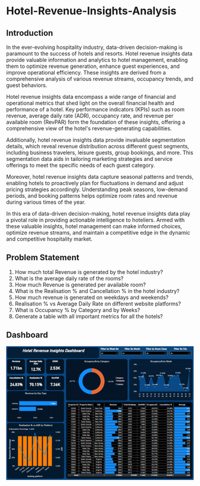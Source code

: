 # Hotel-Revenue-Insights-Analysis

## Introduction

In the ever-evolving hospitality industry, data-driven decision-making is paramount to the success of hotels and resorts. Hotel revenue insights data provide valuable information and analytics to hotel management, enabling them to optimize revenue generation, enhance guest experiences, and improve operational efficiency. These insights are derived from a comprehensive analysis of various revenue streams, occupancy trends, and guest behaviors.

Hotel revenue insights data encompass a wide range of financial and operational metrics that shed light on the overall financial health and performance of a hotel. Key performance indicators (KPIs) such as room revenue, average daily rate (ADR), occupancy rate, and revenue per available room (RevPAR) form the foundation of these insights, offering a comprehensive view of the hotel's revenue-generating capabilities.

Additionally, hotel revenue insights data provide invaluable segmentation details, which reveal revenue distribution across different guest segments, including business travelers, leisure guests, group bookings, and more. This segmentation data aids in tailoring marketing strategies and service offerings to meet the specific needs of each guest category.

Moreover, hotel revenue insights data capture seasonal patterns and trends, enabling hotels to proactively plan for fluctuations in demand and adjust pricing strategies accordingly. Understanding peak seasons, low-demand periods, and booking patterns helps optimize room rates and revenue during various times of the year.

In this era of data-driven decision-making, hotel revenue insights data play a pivotal role in providing actionable intelligence to hoteliers. Armed with these valuable insights, hotel management can make informed choices, optimize revenue streams, and maintain a competitive edge in the dynamic and competitive hospitality market.

## Problem Statement

1. How much total Revenue is generated by the hotel industry?
2. What is the average daily rate of the rooms?
3. How much Revenue is generated per available room?
4. What is the Realisation % and Cancellation % in the hotel industry?
5. How much revenue is generated on weekdays and weekends?
6. Realisation % vs Average Daily Rate on different website platforms?
7. What is Occupancy % by Category and by Weeks?
8. Generate a table with all important metrics for all the hotels?

## Dashboard

![](Revenue1.png)

